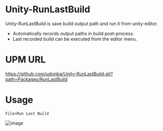# Unity-RunLastBuild
Unity-RunLastBuild is save build output path and run it from unity-editor.

- Automatically records output paths in build post-process.
- Last recorded build can be executed from the editor menu.

# UPM URL
https://github.com/udonba/Unity-RunLastBuild.git?path=Packages/RunLastBuild

# Usage

`File>Run Last Build`

![image](https://user-images.githubusercontent.com/41992866/174429453-51bf08fe-f9fa-4626-89f8-43796a528f46.png)


